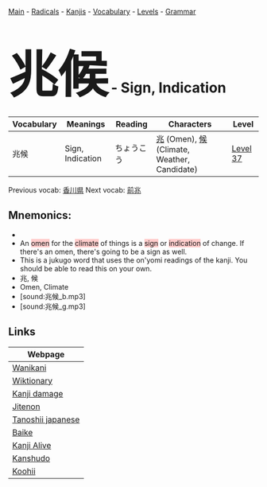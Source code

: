 <style> bigfont {font-size: 100px}</style>
[Main](../README.md) -
[Radicals](../radicals.md) -
[Kanjis](../kanjis.md) -
[Vocabulary](../vocabulary.md) -
[Levels](../levels.md) -
[Grammar](../grammar.md)
# <bigfont> 兆候</bigfont> - Sign, Indication 

| Vocabulary | Meanings | Reading | Characters | Level |
| --- | --- | --- | --- | --- |
| 兆候 | Sign, Indication | ちょうこう |  [兆](../kanjis/兆.md) (Omen), [候](../kanjis/候.md) (Climate, Weather, Candidate) | [Level 37](../levels/wk_level37.md) |

Previous vocab: [香川県](香川県.md) Next vocab: [前兆](前兆.md) 

## Mnemonics:

* 
* An <span style="background-color:#ffcccb"> omen</span> for the <span style="background-color:#ffcccb"> climate</span> of things is a <span style="background-color:#ffcccb"> sign</span> or <span style="background-color:#ffcccb"> indication</span> of change. If there's an omen, there's going to be a sign as well.
* This is a jukugo word that uses the on'yomi readings of the kanji. You should be able to read this on your own.
* 兆, 候
* Omen, Climate
* [sound:兆候_b.mp3]
* [sound:兆候_g.mp3]


## Links 

| Webpage |
| --- |
| [Wanikani          ](https://www.wanikani.com/kanji/兆候) |
| [Wiktionary        ](https://en.wiktionary.org/wiki/兆候) |
| [Kanji damage      ](http://www.kanjidamage.com/kanji/search?utf8=✓&q=兆候) |
| [Jitenon           ](https://jitenon.com/kanji/兆候) |
| [Tanoshii japanese ](https://www.tanoshiijapanese.com/dictionary/kanji.cfm?k=兆候) |
| [Baike             ](https://baike.baidu.com/item/兆候) |
| [Kanji Alive       ](https://app.kanjialive.com/兆候) |
| [Kanshudo          ](https://www.kanshudo.com/searchmn?q=兆候) |
| [Koohii            ](https://kanji.koohii.com/study/kanji/兆候) |
